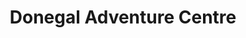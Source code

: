 ---
title: "Donegal Adventure Centre"
address: "Bay View Avenue, Bundoran, Co. Donegal"
tel: "+353 (0)71 984 2418"
county: "Donegal"
category: "Surfing"
type: "Content"
lat: "54.47653579711914"
lng: "-8.282201766967773"
---